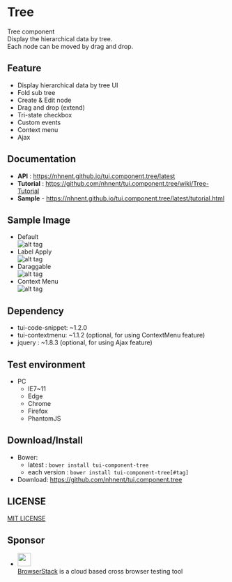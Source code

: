 Tree
===============
Tree component<br>
Display the hierarchical data by tree.<br>
Each node can be moved by drag and drop.

## Feature
* Display hierarchical data by tree UI
* Fold sub tree
* Create & Edit node
* Drag and drop (extend)
* Tri-state checkbox
* Custom events
* Context menu
* Ajax

## Documentation
* **API** : https://nhnent.github.io/tui.component.tree/latest
* **Tutorial** : https://github.com/nhnent/tui.component.tree/wiki/Tree-Tutorial
* **Sample** - https://nhnent.github.io/tui.component.tree/latest/tutorial.html

## Sample Image
* Default<br>
![alt tag](https://nhnent.github.io/tui.component.tree/tree.png)<br>
* Label Apply<br>
![alt tag](https://nhnent.github.io/tui.component.tree/tree_edit.png)<br>
* Daraggable<br>
![alt tag](https://cloud.githubusercontent.com/assets/18183560/15561914/85815950-2335-11e6-908e-ee6035b17f73.png)<br>
* Context Menu<br>
![alt tag](https://cloud.githubusercontent.com/assets/18183560/15561915/8582a616-2335-11e6-9e25-8b521e11292b.png)<br>

## Dependency
* tui-code-snippet: ~1.2.0
* tui-contextmenu: ~1.1.2 (optional, for using ContextMenu feature)
* jquery : ~1.8.3 (optional, for using Ajax feature)

## Test environment
* PC
    * IE7~11
    * Edge
    * Chrome
    * Firefox
    * PhantomJS

## Download/Install
* Bower:
   * latest : `bower install tui-component-tree`
   * each version : `bower install tui-component-tree[#tag]`
* Download: https://github.com/nhnent/tui.component.tree

## LICENSE
[MIT LICENSE](LICENSE)

## Sponsor
* <img src="https://cloud.githubusercontent.com/assets/12269563/12287774/8cf4d2c0-ba12-11e5-9fa8-0a9c452cca05.png" height="30"><br>
 [BrowserStack](https://www.browserstack.com/) is a cloud based cross browser testing tool
